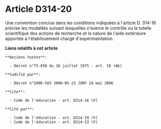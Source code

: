 # Article D314-20

Une convention conclue dans les conditions indiquées à l'article D. 314-16 précise les modalités suivant lesquelles s'exerce
le contrôle ou la tutelle scientifique des actions de recherche et la nature de l'aide extérieure apportée à l'établissement
chargé d'expérimentation.

**Liens relatifs à cet article**

	**Anciens textes**:

	  - Décret n°75-658 du 16 juillet 1975 - art. 10 (Ab)

	**Codifié par**:

	  - Décret n°2006-583 2006-05-23 JORF 24 mai 2006

	**Cite**:

	  - Code de l'éducation - art. D314-16 (V)

	**Cité par**:

	  - Code de l'éducation - art. D314-19 (V)
	  - Code de l'éducation - art. D314-23 (V)
